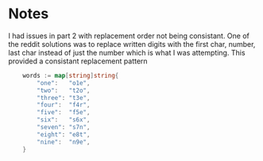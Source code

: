 # Notes
I had issues in part 2 with replacement order not being consistant. One of the reddit solutions was to replace written digits with the first char, number, last char instead of just the number which is what I was attempting. This provided a consistant replacement pattern

```go
    words := map[string]string{
        "one":   "o1e",
        "two":   "t2o",
        "three": "t3e",
        "four":  "f4r",
        "five":  "f5e",
        "six":   "s6x",
        "seven": "s7n",
        "eight": "e8t",
        "nine":  "n9e",
    }
```
